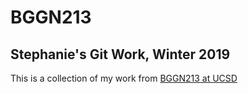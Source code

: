 # BGGN213 
## Stephanie's Git Work, Winter 2019

This is a collection of my work from [BGGN213 at UCSD](https://bioboot.github.io/bggn213_W19/)
